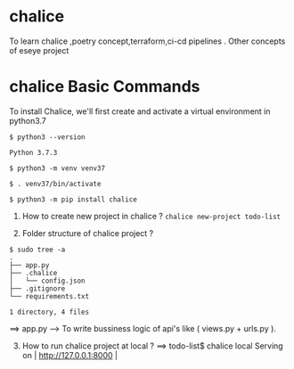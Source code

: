 # chalice
To learn chalice ,poetry concept,terraform,ci-cd pipelines . Other concepts of eseye project 

# chalice Basic Commands
To install Chalice, we'll first create and activate a virtual environment in python3.7

```
$ python3 --version

Python 3.7.3

$ python3 -m venv venv37

$ . venv37/bin/activate

$ python3 -m pip install chalice
```

1. How to create new project in chalice ?
```chalice new-project todo-list ```

2. Folder structure of chalice project ?
```
$ sudo tree -a
.
├── app.py
├── .chalice
│   └── config.json
├── .gitignore
└── requirements.txt

1 directory, 4 files
```
==>
app.py --> To write bussiness logic of api's  like ( views.py + urls.py ).

3. How to run chalice project at local ?
==>
todo-list$ chalice local
Serving on | http://127.0.0.1:8000 |











